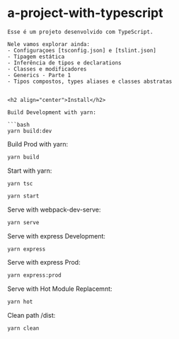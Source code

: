 # a-project-with-typescript

```
Esse é um projeto desenvolvido com TypeScript.

Nele vamos explorar ainda:
- Configuraçoes [tsconfig.json] e [tslint.json]
- Tipagem estática
- Inferência de tipos e declarations
- Classes e modificadores
- Generics - Parte 1
- Tipos compostos, types aliases e classes abstratas


<h2 align="center">Install</h2>

Build Development with yarn:

```bash
yarn build:dev
```

Build Prod with yarn:

```bash
yarn build
```

Start with yarn:

```tsc
yarn tsc
```

```bash
yarn start
```

Serve with webpack-dev-serve:

```bash
yarn serve
```

Serve with express Development:

```bash
yarn express
```

Serve with express Prod:

```bash
yarn express:prod
```

Serve with Hot Module Replacemnt:

```bash
yarn hot
```

Clean path /dist:

```bash
yarn clean
```